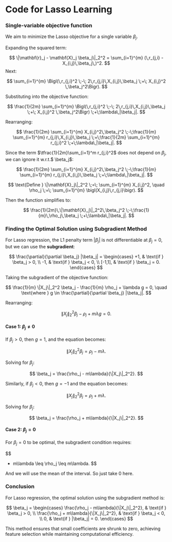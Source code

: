 # Code for Lasso Learning

### Single-variable objective function

We aim to minimize the Lasso objective for a single variable $\beta_j$.

Expanding the squared term:

$$
\|\mathbf{r}_j - \mathbf{X}_j \beta_j\|_2^2 
= \sum_{i=1}^{m} (\,r_{j,i} - X_{i,j}\,\beta_j\,)^2.
$$
Next:

$$
\sum_{i=1}^{m} \Bigl(\,r_{j,i}^2 \;-\; 2\,r_{j,i}\,X_{i,j}\,\beta_j 
\;+\; X_{i,j}^2 \,\beta_j^2\Bigr).
$$

Substituting into the objective function:

$$
\frac{1}{2m} \sum_{i=1}^{m} 
\Bigl(\,r_{j,i}^2 \;-\; 2\,r_{j,i}\,X_{i,j}\,\beta_j \;+\; X_{i,j}^2 \,\beta_j^2\Bigr)
\;+\;\lambda\,|\beta_j|.
$$

Rearranging:

$$
\frac{1}{2m} \sum_{i=1}^{m} X_{i,j}^2\,\beta_j^2 
\;-\;\frac{1}{m} \sum_{i=1}^{m} r_{j,i}\,X_{i,j}\,\beta_j 
\;+\;\frac{1}{2m} \sum_{i=1}^{m} r_{j,i}^2 
\;+\;\lambda\,|\beta_j|.
$$

Since the term $\tfrac{1}{2m}\sum_{i=1}^m r_{j,i}^2$ does not depend on $\beta_j$, we can ignore it w.r.t.$ \beta_j$:

$$
\frac{1}{2m} \sum_{i=1}^{m} X_{i,j}^2\,\beta_j^2 
\;-\;\frac{1}{m} \sum_{i=1}^{m} r_{j,i}\,X_{i,j}\,\beta_j 
\;+\;\lambda\,|\beta_j|.
$$

$$
\text{Define } 
\|\mathbf{X}_j\|_2^2 
\;=\; \sum_{i=1}^{m} X_{i,j}^2,
\quad
\rho_j 
\;=\; \sum_{i=1}^{m} \bigl(X_{i,j}\,r_{j,i}\bigr).
$$

Then the function simplifies to:

$$
\frac{1}{2m}\,\|\mathbf{X}_j\|_2^2\,\beta_j^2 
\;-\;\frac{1}{m}\,\rho_j\,\beta_j 
\;+\;\lambda\,|\beta_j|.
$$



### Finding the Optimal Solution using Subgradient Method
For Lasso regression, the L1 penalty term $|\beta_j|$ is not differentiable at $\beta_j = 0$, but we can use the **subgradient**:

$$
\frac{\partial}{\partial \beta_j} |\beta_j| =
\begin{cases}
+1, & \text{if } \beta_j > 0, \\
-1, & \text{if } \beta_j < 0, \\
[-1,1], & \text{if } \beta_j = 0.
\end{cases}
$$

Taking the subgradient of the objective function:

$$
\frac{1}{m} \|X_j\|_2^2 \beta_j - \frac{1}{m} \rho_j + \lambda g = 0, \quad \text{where } g \in \frac{\partial}{\partial \beta_j} |\beta_j|.
$$

Rearranging:

$$
\|X_j\|_2^2 \beta_j - \rho_j + m\lambda g = 0.
$$

#### Case 1: $\beta_j \neq 0$
If $\beta_j > 0$, then $g = 1$, and the equation becomes:

$$
\|X_j\|_2^2 \beta_j = \rho_j - m\lambda.
$$

Solving for $\beta_j$:

$$
\beta_j = \frac{\rho_j - m\lambda}{\|X_j\|_2^2}.
$$

Similarly, if $\beta_j < 0$, then $g = -1$ and the equation becomes:

$$
\|X_j\|_2^2 \beta_j = \rho_j + m\lambda.
$$

Solving for $\beta_j$:

$$
\beta_j = \frac{\rho_j + m\lambda}{\|X_j\|_2^2}.
$$

#### Case 2: $\beta_j = 0$
For $\beta_j = 0$ to be optimal, the subgradient condition requires:

$$
- m\lambda \leq \rho_j \leq m\lambda.
$$

And we will use the mean of the interval. So just take 0 here. 


### Conclusion
For Lasso regression, the optimal solution using the subgradient method is:

$$
\beta_j =
\begin{cases}
\frac{\rho_j - m\lambda}{\|X_j\|_2^2}, & \text{if } \beta_j > 0, \\
\frac{\rho_j + m\lambda}{\|X_j\|_2^2}, & \text{if } \beta_j < 0, \\
0, & \text{if } |\beta_j| = 0.
\end{cases}
$$

This method ensures that small coefficients are shrunk to zero, achieving feature selection while maintaining computational efficiency.